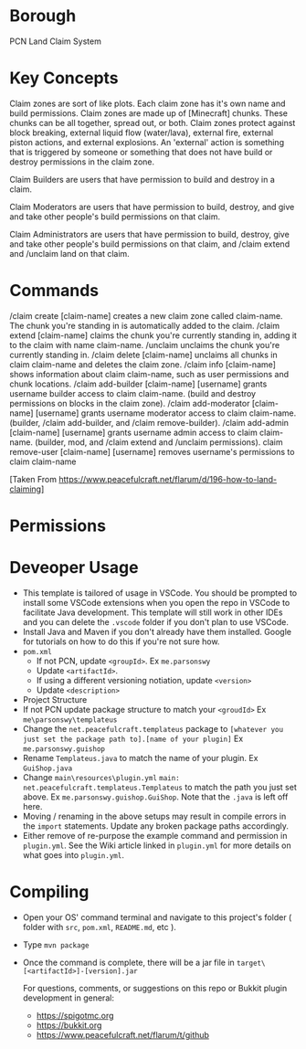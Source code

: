 # Borough
PCN Land Claim System
# Key Concepts
Claim zones are sort of like plots. Each claim zone has it's own name and build permissions. Claim zones are made up of [Minecraft] chunks. These chunks can be all together, spread out, or both. Claim zones
protect against block breaking, external liquid flow (water/lava), external fire, external piston actions, and external explosions. An 'external' action is something that is triggered by someone or something that does not have build or destroy permissions in the claim zone.

Claim Builders are users that have permission to build and destroy in a claim.

Claim Moderators are users that have permission to build, destroy, and give and take other people's build permissions on that claim.

Claim Administrators are users that have permission to build, destroy, give and take other people's build permissions on that claim, and /claim extend and /unclaim land on that claim.

# Commands
/claim create [claim-name] creates a new claim zone called claim-name. The chunk you're standing in is automatically added to the claim.
/claim extend [claim-name] claims the chunk you're currently standing in, adding it to the claim with name claim-name.
/unclaim unclaims the chunk you're currently standing in.
/claim delete [claim-name] unclaims all chunks in claim claim-name and deletes the claim zone.
/claim info [claim-name] shows information about claim claim-name, such as user permissions and chunk locations.
/claim add-builder [claim-name] [username] grants username builder access to claim claim-name. (build and destroy permissions on blocks in the claim zone).
/claim add-moderator [claim-name] [username] grants username moderator access to claim claim-name. (builder, /claim add-builder, and /claim remove-builder).
/claim add-admin [claim-name] [username] grants username admin access to claim claim-name. (builder, mod, and /claim extend and /unclaim permissions).
claim remove-user [claim-name] [username] removes username's permissions to claim claim-name

[Taken From https://www.peacefulcraft.net/flarum/d/196-how-to-land-claiming]
# Permissions

# Deveoper Usage
- This template is tailored of usage in VSCode. You should be prompted to install some VSCode extensions when you open the repo in VSCode to facilitate Java development. This template will still work in other IDEs and you can delete the `.vscode` folder if you don't plan to use VSCode.
- Install Java and Maven if you don't already have them installed. Google for tutorials on how to do this if you're not sure how.
- `pom.xml`
  - If not PCN, update `<groupId>`. Ex `me.parsonswy`
  - Update `<artifactId>`.
  - If using a different versioning notiation, update `<version>`
  - Update `<description>`
-  Project Structure
  - If not PCN update package structure to match your `<groudId>` Ex `me\parsonswy\templateus`
  - Change the `net.peacefulcraft.templateus` package to `[whatever you just set the package path to].[name of your plugin]` Ex `me.parsonswy.guishop`
  - Rename `Templateus.java` to match the name of your plugin. Ex `GuiShop.java`
  - Change `main\resources\plugin.yml` `main: net.peacefulcraft.templateus.Templateus` to match the path you just set above. Ex `me.parsonswy.guishop.GuiShop`. Note that the `.java` is left off here.
  - Moving / renaming in the above setups may result in compile errors in the `import` statements. Update any broken package paths accordingly.
  - Either remove of re-purpose the example command and permission in `plugin.yml`. See the Wiki article linked in `plugin.yml` for more details on what goes into `plugin.yml`.

# Compiling
- Open your OS' command terminal and navigate to this project's folder ( folder with `src`, `pom.xml`, `README.md`, etc ).
- Type `mvn package`
- Once the command is complete, there will be a jar file in `target\[<artifactId>]-[version].jar`

  For questions, comments, or suggestions on this repo or Bukkit plugin development in general:
  - https://spigotmc.org
  - https://bukkit.org
  - https://www.peacefulcraft.net/flarum/t/github
